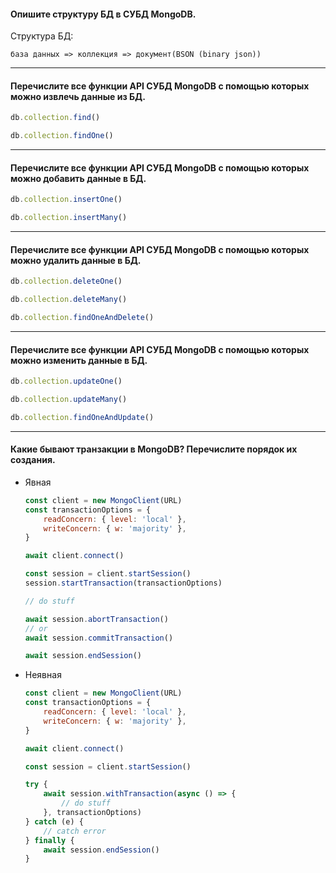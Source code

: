 #### Опишите структуру БД в СУБД MongoDB.

Cтруктура БД:

```
база данных => коллекция => документ(BSON (binary json))
```

---

#### Перечислите все функции API СУБД MongoDB с помощью которых можно извлечь данные из БД.

```js
db.collection.find()
```

```js
db.collection.findOne()
```

---

#### Перечислите все функции API СУБД MongoDB с помощью которых можно добавить данные в БД.

```js
db.collection.insertOne()
```

```js
db.collection.insertMany()
```

---

#### Перечислите все функции API СУБД MongoDB с помощью которых можно удалить данные в БД.

```js
db.collection.deleteOne()
```

```js
db.collection.deleteMany()
```

```js
db.collection.findOneAndDelete()
```

---

#### Перечислите все функции API СУБД MongoDB с помощью которых можно изменить данные в БД.

```js
db.collection.updateOne()
```

```js
db.collection.updateMany()
```

```js
db.collection.findOneAndUpdate()
```

---

#### Какие бывают транзакции в MongoDB? Перечислите порядок их создания.

-   Явная

    ```js
    const client = new MongoClient(URL)
    const transactionOptions = {
        readConcern: { level: 'local' },
        writeConcern: { w: 'majority' },
    }

    await client.connect()

    const session = client.startSession()
    session.startTransaction(transactionOptions)

    // do stuff

    await session.abortTransaction()
    // or
    await session.commitTransaction()

    await session.endSession()
    ```

-   Неявная

    ```js
    const client = new MongoClient(URL)
    const transactionOptions = {
        readConcern: { level: 'local' },
        writeConcern: { w: 'majority' },
    }

    await client.connect()

    const session = client.startSession()

    try {
        await session.withTransaction(async () => {
            // do stuff
        }, transactionOptions)
    } catch (e) {
        // catch error
    } finally {
        await session.endSession()
    }
    ```
